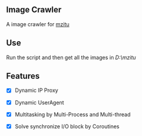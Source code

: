 ## Image Crawler
A image crawler for [mzitu](http://www.mzitu.com/, "mzitu")   

## Use
Run the script and then get all the images in *D:\mzitu*

## Features
- [x] Dynamic IP Proxy   
- [x] Dynamic UserAgent  
- [x] Multitasking by Multi-Process and Multi-thread
- [x] Solve synchronize I/O block by Coroutines  




